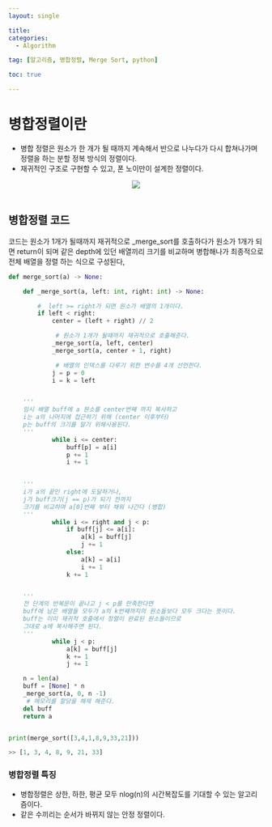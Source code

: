 ```yaml
---
layout: single

title: 
categories:
  - Algorithm

tag: [알고리즘, 병합정렬, Merge Sort, python]

toc: true

---
```


# 병합정렬이란   

+ 병합 정렬은 원소가 한 개가 될 때까지 계속해서 반으로 나누다가 다시 합쳐나가며 정렬을 하는 분할 정복 방식의 정렬이다.
+ 재귀적인 구조로 구현할 수 있고, 폰 노이만이 설계한 정렬이다.   
  
<center>
  <img src="https://w.namu.la/s/1850a8d6f7f4bbc1343082a38bd4a3fb8170dfbbc1af00ae1923cfb86b5412314824821d60b902216b3eff6830527194d0fae3222ae4843b68665848713b2ce9a71a879b1c61f804682cc2780963be0a80d5244b22e744aec22ac32b6339a0c119b59aff689bc0dfea10e6e08d65bcbe">
</center>
<br>   


## 병합정렬 코드   

코드는 원소가 1개가 될때까지 재귀적으로 _merge_sort를 호출하다가 원소가 1개가 되면 return이 되며 같은 depth에 있던 배열끼리 크기를 비교하며 병합해나가 최종적으로 전체 배열을 정렬 하는 식으로 구성된다, 

```python
def merge_sort(a) -> None:

    def _merge_sort(a, left: int, right: int) -> None:

        #  left >= right가 되면 원소가 배열의 1개이다.
        if left < right:
            center = (left + right) // 2

             # 원소가 1개가 될때까지 재귀적으로 호출해준다.
            _merge_sort(a, left, center)
            _merge_sort(a, center + 1, right)

             # 배열의 인덱스를 다루기 위한 변수를 4개 선언한다.
            j = p = 0
            i = k = left


    ''' 
    임시 배열 buff에 a 원소를 center번째 까지 복사하고
    i는 a의 나머지에 접근하기 위해 (center 이후부터)
    p는 buff의 크기를 알기 위해사용된다.
    '''
            while i <= center:
                buff[p] = a[i]
                p += 1
                i += 1

        
    '''
    i가 a의 끝인 right에 도달하거나, 
    j가 buff크기(j == p)가 되기 전까지 
    크기를 비교하며 a[0]번째 부터 채워 나간다 (병합)
    '''
            while i <= right and j < p:
                if buff[j] <= a[i]:
                    a[k] = buff[j]
                    j += 1
                else:
                    a[k] = a[i]
                    i += 1
                k += 1


    '''
    전 단계의 반복문이 끝나고 j < p를 만족한다면 
    buff에 남은 배열들 모두가 a의 k번째까지의 원소들보다 모두 크다는 뜻이다.
    buff는 이미 재귀적 호출에서 정렬이 완료된 원소들이므로
    그대로 a에 복사해주면 된다.
    '''
            while j < p:
                a[k] = buff[j]
                k += 1
                j += 1

    n = len(a)
    buff = [None] * n
    _merge_sort(a, 0, n -1)
     # 메모리를 할당을 해제 해준다.
    del buff
    return a


print(merge_sort([3,4,1,8,9,33,21]))
```   
```python
>> [1, 3, 4, 8, 9, 21, 33]
```   



### 병합정렬 특징
+ 병합정렬은 상한, 하한, 평균 모두 nlog(n)의 시간복잡도를 기대할 수 있는 알고리즘이다.
+ 같은 수끼리는 순서가 바뀌지 않는 안정 정렬이다.